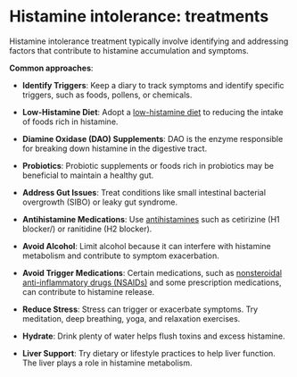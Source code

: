 # Histamine intolerance: treatments

Histamine intolerance treatment typically involve identifying and addressing factors that contribute to histamine accumulation and symptoms.

**Common approaches**:

* **Identify Triggers**: Keep a diary to track symptoms and identify specific triggers, such as foods, pollens, or chemicals.

* **Low-Histamine Diet**: Adopt a [low-histamine diet](../low-histamine-diet/) to reducing the intake of foods rich in histamine.

* **Diamine Oxidase (DAO) Supplements**: DAO is the enzyme responsible for breaking down histamine in the digestive tract.

* **Probiotics**: Probiotic supplements or foods rich in probiotics may be beneficial to maintain a healthy gut.

* **Address Gut Issues**: Treat conditions like small intestinal bacterial overgrowth (SIBO) or leaky gut syndrome.

* **Antihistamine Medications**: Use [antihistamines](../antihistamines/) such as cetirizine (H1 blocker/) or ranitidine (H2 blocker).

* **Avoid Alcohol**: Limit alcohol because it can interfere with histamine metabolism and contribute to symptom exacerbation.

* **Avoid Trigger Medications**: Certain medications, such as [nonsteroidal anti-inflammatory drugs (NSAIDs)](../nonsteroidal-anti-inflammatory-drugs/) and some prescription medications, can contribute to histamine release.

* **Reduce Stress**: Stress can trigger or exacerbate symptoms. Try meditation, deep breathing, yoga, and relaxation exercises.

* **Hydrate**: Drink plenty of water helps flush toxins and excess histamine.

* **Liver Support**: Try dietary or lifestyle practices to help liver function. The liver plays a role in histamine metabolism.
